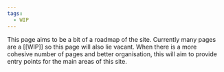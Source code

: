 ```yaml
---
tags:
  - WIP
---
```


This page aims to be a bit of a roadmap of the site. Currently many pages are a [[WIP]] so this page will also lie vacant. When there is a more cohesive number of pages and better organisation, this will aim to provide entry points for the main areas of this site.
